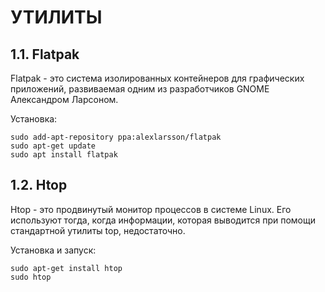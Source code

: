 # УТИЛИТЫ

## 1.1. Flatpak

Flatpak - это система изолированных контейнеров для графических приложений, развиваемая одним из разработчиков GNOME Александром Ларсоном.

Установка:
```
sudo add-apt-repository ppa:alexlarsson/flatpak
sudo apt-get update
sudo apt install flatpak
```

## 1.2. Htop

Htop - это продвинутый монитор процессов в системе Linux. Его используют тогда, когда информации, которая выводится при помощи стандартной утилиты top, недостаточно.

Установка и запуск:
```
sudo apt-get install htop
sudo htop
```
